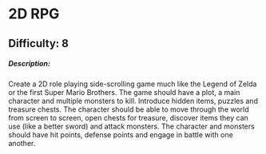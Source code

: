 # 2D RPG
## Difficulty: 8
##### Description: 
Create a 2D role playing side-scrolling game much like the Legend of Zelda or the
first Super Mario Brothers. The game should have a plot, a main character and multiple
monsters to kill. Introduce hidden items, puzzles and treasure chests. The character should be
able to move through the world from screen to screen, open chests for treasure, discover items
they can use (like a better sword) and attack monsters. The character and monsters should
have hit points, defense points and engage in battle with one another.
